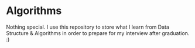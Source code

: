 # Algorithms
Nothing special. I use this repository to store what I learn from Data Structure &amp; Algorithms in order to prepare for my interview after graduation. :)
